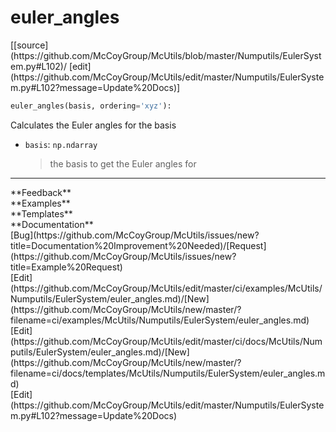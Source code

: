 # <a id="McUtils.Numputils.EulerSystem.euler_angles">euler_angles</a>
<div class="docs-source-link" markdown="1">
[[source](https://github.com/McCoyGroup/McUtils/blob/master/Numputils/EulerSystem.py#L102)/
[edit](https://github.com/McCoyGroup/McUtils/edit/master/Numputils/EulerSystem.py#L102?message=Update%20Docs)]
</div>

```python
euler_angles(basis, ordering='xyz'): 
```
Calculates the Euler angles for the basis
  - `basis`: `np.ndarray`
    > the basis to get the Euler angles for











---


<div markdown="1" class="text-secondary">
<div class="container">
  <div class="row">
   <div class="col" markdown="1">
**Feedback**   
</div>
   <div class="col" markdown="1">
**Examples**   
</div>
   <div class="col" markdown="1">
**Templates**   
</div>
   <div class="col" markdown="1">
**Documentation**   
</div>
   <div class="col" markdown="1">
   
</div>
   <div class="col" markdown="1">
   
</div>
   <div class="col" markdown="1">
   
</div>
</div>
  <div class="row">
   <div class="col" markdown="1">
[Bug](https://github.com/McCoyGroup/McUtils/issues/new?title=Documentation%20Improvement%20Needed)/[Request](https://github.com/McCoyGroup/McUtils/issues/new?title=Example%20Request)   
</div>
   <div class="col" markdown="1">
[Edit](https://github.com/McCoyGroup/McUtils/edit/master/ci/examples/McUtils/Numputils/EulerSystem/euler_angles.md)/[New](https://github.com/McCoyGroup/McUtils/new/master/?filename=ci/examples/McUtils/Numputils/EulerSystem/euler_angles.md)   
</div>
   <div class="col" markdown="1">
[Edit](https://github.com/McCoyGroup/McUtils/edit/master/ci/docs/McUtils/Numputils/EulerSystem/euler_angles.md)/[New](https://github.com/McCoyGroup/McUtils/new/master/?filename=ci/docs/templates/McUtils/Numputils/EulerSystem/euler_angles.md)   
</div>
   <div class="col" markdown="1">
[Edit](https://github.com/McCoyGroup/McUtils/edit/master/Numputils/EulerSystem.py#L102?message=Update%20Docs)   
</div>
   <div class="col" markdown="1">
   
</div>
   <div class="col" markdown="1">
   
</div>
   <div class="col" markdown="1">
   
</div>
</div>
</div>
</div>